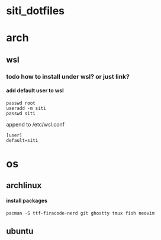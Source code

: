 # siti_dotfiles


# arch

## wsl

### todo how to install under wsl? or just link?

#### add default user to wsl

    passwd root
    useradd -m siti
    passwd siti

append to /etc/wsl.conf

    [user]
    default=siti


# os

## archlinux
#### install packages

    pacman -S ttf-firacode-nerd git ghostty tmux fish neovim


## ubuntu 
